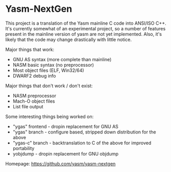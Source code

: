 Yasm-NextGen
============

This project is a translation of the Yasm mainline C code into ANSI/ISO C++.
It's currently somewhat of an experimental project, so a number of features
present in the mainline version of yasm are not yet implemented.  Also, it's
likely that the code may change drastically with little notice.

Major things that work:
  * GNU AS syntax (more complete than mainline)
  * NASM basic syntax (no preprocessor)
  * Most object files (ELF, Win32/64)
  * DWARF2 debug info

Major things that don't work / don't exist:
  * NASM preprocessor
  * Mach-O object files
  * List file output

Some interesting things being worked on:
  * "ygas" frontend - dropin replacement for GNU AS
  * "ygas" branch - configure based, stripped down distribution for the above
  * "ygas-c" branch - backtranslation to C of the above for improved
    portability
  * yobjdump - dropin replacement for GNU objdump

Homepage: https://github.com/yasm/yasm-nextgen

